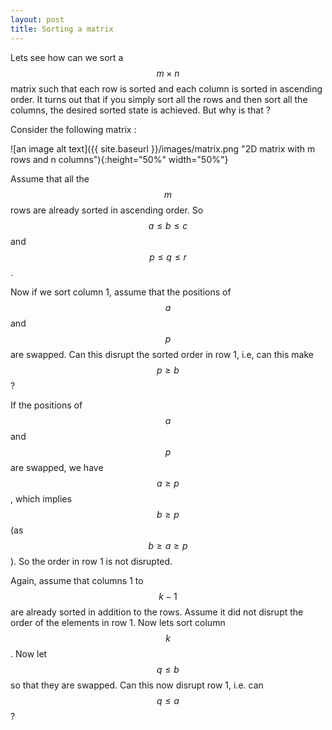 ```yaml
---
layout: post
title: Sorting a matrix 
---
```

Lets see how can we sort a $$ m \times n $$ matrix such that each row is sorted and each column is sorted in ascending order. It turns out that if you simply sort all the rows and then sort all the columns, the desired sorted state is achieved. But why is that ? 

Consider the following matrix : 

![an image alt text]({{ site.baseurl }}/images/matrix.png "2D matrix with m rows and n columns"){:height="50%" width="50%"}

Assume that all the $$m$$ rows are already sorted in ascending order. So $$a \leq b \leq c$$ and $$p \leq q \leq r$$. 

Now if we sort column 1, assume that the positions of $$a$$ and $$p$$ are swapped. Can this disrupt the sorted order in row 1, i.e, can this make $$p \ge b$$ ?

If the positions of $$a$$ and $$p$$ are swapped, we have $$ a \geq p $$, which implies $$ b \geq p $$ (as $$b \geq a \geq p$$). So the order in row 1 is not disrupted. 

Again, assume that columns 1 to $$k - 1$$ are already sorted in addition to the rows. Assume it did not disrupt the order of the elements in row 1. Now lets sort column $$k$$. Now let $$ q \le b $$ so that they are swapped. Can this now disrupt row 1, i.e. can $$ q \le a $$ ? 


